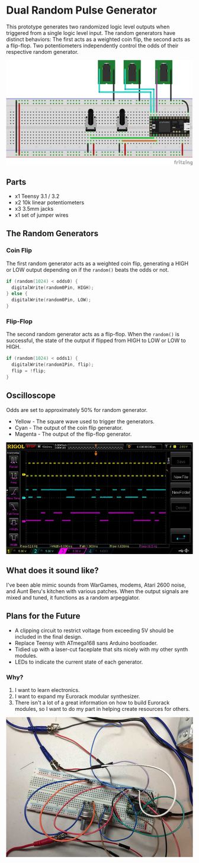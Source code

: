 # Dual Random Pulse Generator

This prototype generates two randomized logic level outputs when triggered from a single logic level input. The random generators have distinct behaviors: The first acts as a weighted coin flip, the second acts as a flip-flop. Two potentiometers independently control the odds of their respective random generator.

![Fritzing Diagram](./assets/digitalRandomizer_bb.png)

## Parts
- x1 Teensy 3.1 / 3.2
- x2 10k linear potentiometers
- x3 3.5mm jacks
- x1 set of jumper wires

## The Random Generators

### Coin Flip

The first random generator acts as a weighted coin flip, generating a HIGH or LOW output depending on if the `random()` beats the odds or not.

```c
if (random(1024) < odds0) {
  digitalWrite(random0Pin, HIGH);
} else {
  digitalWrite(random0Pin, LOW);
}
```

### Flip-Flop

The second random generator acts as a flip-flop. When the `random()` is successful, the state of the output if flipped from HIGH to LOW or LOW to HIGH.

```c
if (random(1024) < odds1) {
  digitalWrite(random1Pin, flip);
  flip = !flip;
}
```

## Oscilloscope

Odds are set to approximately 50% for random generator.

- Yellow - The square wave used to trigger the generators.
- Cyan - The output of the coin flip generator.
- Magenta - The output of the flip-flop generator.

![Oscilloscope](./assets/oscilloscope.jpg)

## What does it sound like?

I've been able mimic sounds from WarGames, modems, Atari 2600 noise, and Aunt Beru's kitchen with various patches. When the output signals are mixed and tuned, it functions as a random arpeggiator.

## Plans for the Future

- A clipping circuit to restrict voltage from exceeding 5V should be included in the final design.
- Replace Teensy with ATmega168 sans Arduino bootloader.
- Tidied up with a laser-cut faceplate that sits nicely with my other synth modules.
- LEDs to indicate the current state of each generator.

### Why?

1. I want to learn electronics.
2. I want to expand my Eurorack modular synthesizer.
3. There isn't a lot of a great information on how to build Eurorack modules, so I want to do my part in helping create resources for others.

![Breadboard](./assets/dualRandomizerBreadboard.jpg)
